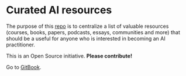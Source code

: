 # Curated AI resources

The purpose of this [repo](https://github.com/juanpablordz/curated-AI-resources) is to centralize a list of valuable resources \(courses, books, papers, podcasts, essays, communities and more\) that should be a useful for anyone who is interested in becoming an AI practitioner.

This is an Open Source initiative. **Please contribute!**

Go to [GitBook](https://jpablo.gitbook.io/ai-learning-resources/).

